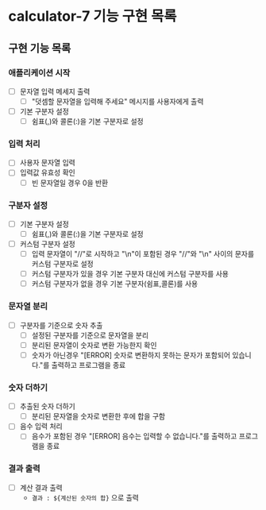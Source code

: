 # calculator-7 기능 구현 목록

## 구현 기능 목록

### 애플리케이션 시작
  - [ ] 문자열 입력 메세지 출력
    - [ ] "덧셈할 문자열을 입력해 주세요" 메시지를 사용자에게 출력
  - [ ] 기본 구분자 설정
    - [ ] 쉼표(,)와 콜론(:)을 기본 구분자로 설정
   
### 입력 처리
  - [ ]  사용자 문자열 입력
  - [ ] 입력값 유효성 확인
    - [ ] 빈 문자열일 경우 0을 반환
### 구분자 설정
  - [ ] 기본 구분자 설정
    - [ ] 쉼표(,)와 콜론(:)을 기본 구분자로 설정
  - [ ] 커스텀 구분자 설정
    - [ ] 입력 문자열이 "//"로 시작하고 "\n"이 포함된 경우 "//"와 "\n" 사이의 문자를 커스텀 구분자로 설정
    - [ ] 커스텀 구분자가 있을 경우 기본 구분자 대신에 커스텀 구분자를 사용
    - [ ] 커스텀 구분자가 없을 경우 기본 구분자(쉼표,콜론)를 사용

### 문자열 분리
  - [ ] 구분자를 기준으로 숫자 추출
    - [ ] 설정된 구분자를 기준으로 문자열을 분리
    - [ ] 분리된 문자열이 숫자로 변환 가능한지 확인
    - [ ] 숫자가 아닌경우 "[ERROR] 숫자로 변환하지 못하는 문자가 포함되어 있습니다."를 출력하고 프로그램을 종료

### 숫자 더하기
  - [ ] 추출된 숫자 더하기
    - [ ] 분리된 문자열을 숫자로 변환한 후에 합을 구함
  - [ ] 음수 입력 처리
    - [ ] 음수가 포함된 경우 "[ERROR] 음수는 입력할 수 없습니다."를 출력하고 프로그램을 종료

### 결과 출력
  - [ ] 계산 결과 출력
    - `결과 : ${계산된 숫자의 합}` 으로 출력
